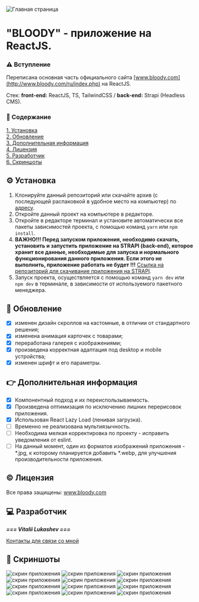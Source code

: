 ![Главная страница](./src/assets/redmi/img_1.jpg)
# "BLOODY" - приложение на ReactJS.
### ⚠ Вступление
Переписана основная часть официального сайта [www.bloody.com](http://www.bloody.com/ru/index.php) на ReactJS.

Стек: **front-end:** ReactJS, TS, TailwindCSS / **back-end:** Strapi (Headless CMS).

### 📓 Содержание

[1. Установка](#install)\
[2. Обновление](#update)\
[3. Дополнительная информация](#info)\
[4. Лицензия](#license)\
[5. Разработчик](#developer)\
[6. Скриншоты](#screenshots)

## ⚙ Установка

1. Клонируйте данный репозиторий или скачайте архив (с последующей распаковкой в удобное место на компьютер) по [адресу](https://github.com/lukashevVitaliy/Bloody).
2. Откройте данный проект на компьютере в редакторе.
3. Откройте в редакторе терминал и установите автоматически все пакеты зависимостей проекта, с помощью команд `yarn` или `npm install`.
4. **ВАЖНО!!! Перед запуском приложения, необходимо скачать, установить и запустить приложение на STRAPI (back-end), которое хранит все данные, необходимые для запуска и нормального функционирования данного приложения. Если этого не выполнить, приложение работать не будет !!!**
   [Ссылка на репозиторий для скачивание приложения на STRAPI](__________).
5. Запуск проекта, осуществляется с помощью команд `yarn dev` или `npm dev` в терминале, в зависимости от используемого пакетного менеджера.

## 📌 Обновление

- [x] изменен дизайн скроллов на кастомные, в отличии от стандартного решения;
- [x] изменена анимация карточек с товарами;
- [x] переработана галерея с изображениями;
- [x] произведена корректная адаптация под desktop и mobile устройства;
- [x] изменен шрифт и его параметры.

## 👉 Дополнительная информация

- [x] Компонентный подход и их переиспользываемость.
- [x] Произведена оптимизация по исключению лишних перерисовок приложения.
- [x] Использован React Lazy Load (ленивая загрузка).
- [ ] Временно не реализована мультиязычность.
- [ ] Необходима мелкая корректировка по проекту - исправить уведомления от eslint.
- [ ] На данный момент, один из форматов изображений приложения - \*.jpg, к которому планируется добавить \*.webp, для улучшения производительности приложения.

## © Лицензия

Все права защищены: www.bloody.com

## 💻 Разработчик

**_=== Vitalii Lukashev ===_**

[Контакты для связи со мной](https://github.com/lukashevVitaliy)

## 👀 Скриншоты

![скрин приложения](./src/assets/redmi/mice.jpg)
![скрин приложения](./src/assets/redmi/mouse_1.jpg)
![скрин приложения](./src/assets/redmi/mouse_2.jpg)
![скрин приложения](./src/assets/redmi/mouse_3.jpg)
![скрин приложения](./src/assets/redmi/mouse_4.jpg)
![скрин приложения](./src/assets/redmi/mouse_5.jpg)
![скрин приложения](./src/assets/redmi/mouse_6.jpg)
![скрин приложения](./src/assets/redmi/press-center_1.jpg)
![скрин приложения](./src/assets/redmi/press-center_2.jpg)
![скрин приложения](./src/assets/redmi/gallery.jpg)
![скрин приложения](./src/assets/redmi/download.jpg)
![скрин приложения](./src/assets/redmi/shop.jpg)
